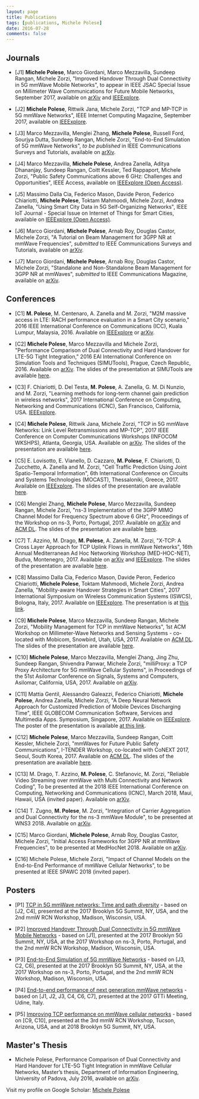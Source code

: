 ```yaml
---
layout: page
title: Publications
tags: [publications, Michele Polese]
date: 2016-07-28
comments: false
---
```

## Journals
* [J1] **Michele Polese**, Marco Giordani, Marco Mezzavilla, Sundeep Rangan, Michele Zorzi, "Improved Handover Through Dual Connectivity in 5G mmWave Mobile Networks", to appear in IEEE JSAC Special Issue on Millimeter Wave Communications for Future Mobile Networks, September 2017, available on <a href="http://arxiv.org/abs/1611.04748" target="_blank">arXiv</a> and <a href="http://ieeexplore.ieee.org/document/7959177/">IEEExplore</a>.

* [J2] **Michele Polese**, Rittwik Jana, Michele Zorzi, "TCP and MP-TCP in 5G mmWave Networks", IEEE Internet Computing Magazine, September 2017, available on <a href="http://ieeexplore.ieee.org/abstract/document/8039300/">IEEExplore</a>.

* [J3] Marco Mezzavilla, Menglei Zhang, **Michele Polese**, Russell Ford, Sourjya Dutta, Sundeep Rangan, Michele Zorzi, "End-to-End Simulation of 5G mmWave Networks", _to be published_ in IEEE Communications Surveys and Tutorials, available on <a href="https://arxiv.org/abs/1705.02882" target="_blank">arXiv</a>.

* [J4] Marco Mezzavilla, **Michele Polese**, Andrea Zanella, Aditya Dhananjay, Sundeep Rangan, Coitt Kessler, Ted Rappaport, Michele Zorzi, "Public Safety Communications above 6 GHz: Challenges and Opportunities", IEEE Access, available on <a href="http://ieeexplore.ieee.org/document/8107663/">IEEExplore (Open Access)</a>.

* [J5] Massimo Dalla Cia, Federico Mason, Davide Peron, Federico Chiariotti, **Michele Polese**, Toktam Mahmoodi, Michele Zorzi, Andrea Zanella, "Using Smart City Data in 5G Self-Organizing Networks", IEEE IoT Journal - Special Issue on Internet of Things for Smart Cities, available on <a href="http://ieeexplore.ieee.org/abstract/document/8038764/">IEEExplore (Open Access)</a>.

* [J6] Marco Giordani, **Michele Polese**, Arnab Roy, Douglas Castor, Michele Zorzi, "A Tutorial on Beam Management for 3GPP NR at mmWave Frequencies", _submitted_ to IEEE Communications Surveys and Tutorials, available on <a href="https://arxiv.org/abs/1804.01908" target="_blank">arXiv</a>.

* [J7] Marco Giordani, **Michele Polese**, Arnab Roy, Douglas Castor, Michele Zorzi, "Standalone and Non-Standalone Beam Management for 3GPP NR at mmWaves", _submitted_ to IEEE Communications Magazine, available on <a href="https://arxiv.org/abs/1805.04268" target="_blank">arXiv</a>.

## Conferences
* [C1] **M. Polese**, M. Centenaro, A. Zanella and M. Zorzi, "M2M massive access in LTE: RACH performance evaluation in a Smart City scenario," 2016 IEEE International Conference on Communications (ICC), Kuala Lumpur, Malaysia, 2016. Available on <a href="http://ieeexplore.ieee.org/xpl/articleDetails.jsp?arnumber=7511430&newsearch=true&queryText=michele%20polese" target="_blank">IEEExplore</a> or <a href="https://arxiv.org/abs/1601.05098" target="_blank">arXiv</a>.

* [C2] **Michele Polese**, Marco Mezzavilla and Michele Zorzi, "Performance Comparison of Dual Connectivity and Hard Handover for LTE-5G Tight Integration," 2016 EAI International Conference on Simulation Tools and Techniques (SIMUTools), Prague, Czech Republic, 2016. Available on <a href="https://arxiv.org/abs/1607.05425" target="_blank">arXiv</a>. The slides of the presentation at SIMUTools are available <a href="/assets/pdf/simutools_polese.pdf">here</a>.

* [C3] F. Chiariotti, D. Del Testa, **M. Polese**, A. Zanella, G. M. Di Nunzio, and M. Zorzi, "Learning methods for long-term channel gain prediction in wireless networks", 2017 International Conference on Computing, Networking and Communications (ICNC), San Francisco, California, USA. <a href="http://ieeexplore.ieee.org/abstract/document/7876120/">IEEExplore</a>. 

* [C4] **Michele Polese**, Rittwik Jana, Michele Zorzi, "TCP in 5G mmWave Networks: Link Level Retransmissions and MP-TCP", 2017 IEEE Conference on Computer Communications Workshops (INFOCOM WKSHPS), Atlanta, Georgia, USA. Available on <a href="http://arxiv.org/abs/1703.08985" target="_blank">arXiv</a>. The slides of the presentation are available <a href="/assets/pdf/mptcp_infocom.pdf">here</a>.

* [C5] E. Lovisotto, E. Vianello, D. Cazzaro, **M. Polese**, F. Chiariotti, D. Zucchetto, A. Zanella and M. Zorzi, "Cell Traffic Prediction Using Joint Spatio-Temporal Information", 6th International Conference on Circuits and Systems Technologies (MOCAST), Thessaloniki, Greece, 2017. Available on <a href="http://ieeexplore.ieee.org/abstract/document/7937674/">IEEExplore</a>. The slides of the presentation are available <a href="/assets/pdf/prediction_mocast.pdf">here</a>.

* [C6] Menglei Zhang, **Michele Polese**, Marco Mezzavilla, Sundeep Rangan, Michele Zorzi, "ns-3 Implementation of the 3GPP MIMO Channel Model for Frequency Spectrum above 6 GHz", Proceedings of the Workshop on ns-3, Porto, Portugal, 2017. Available on <a href="http://arxiv.org/abs/1702.04822" target="_blank">arXiv</a> and <a href="http://dl.acm.org/citation.cfm?id=3067678">ACM DL</a>. The slides of the presentation are available <a href="/assets/pdf/3gpp_model.pdf">here</a>.

* [C7] T. Azzino, M. Drago, **M. Polese**, A. Zanella, M. Zorzi, "X-TCP: A Cross Layer Approach for TCP Uplink Flows in mmWave Networks", 16th Annual Mediterranean Ad Hoc Networking Workshop (MED-HOC-NET), Budva, Montenegro, 2017. Available on <a href="https://arxiv.org/abs/1706.00904" target="_blank">arXiv</a> and <a href="http://ieeexplore.ieee.org/document/8001650/">IEEExplore</a>. The slides of the presentation are available <a href="/assets/pdf/x-tcp_medhoc.pdf">here</a>.

* [C8] Massimo Dalla Cia, Federico Mason, Davide Peron, Federico Chiariotti, **Michele Polese**, Toktam Mahmoodi, Michele Zorzi, Andrea Zanella, "Mobility-aware Handover Strategies in Smart Cities", 2017 International Symposium on Wireless Communication Systems (ISWCS), Bologna, Italy, 2017. Available on <a href="http://ieeexplore.ieee.org/document/8108155/">IEEExplore</a>. The presentation is at <a href="/assets/pdf/ISWCS_mobility.pdf">this link</a>.

* [C9] **Michele Polese**, Marco Mezzavilla, Sundeep Rangan, Michele Zorzi, "Mobility Management for TCP in mmWave Networks", 1st ACM Workshop on Millimeter-Wave Networks and Sensing Systems - co-located with Mobicom, Snowbird, Utah, USA, 2017. Available on <a href="https://dl.acm.org/citation.cfm?id=3130243">ACM DL</a>. The slides of the presentation are available <a href="/assets/pdf/mmnets_pdf.pdf">here</a>.

* [C10] **Michele Polese**, Marco Mezzavilla, Menglei Zhang, Jing Zhu, Sundeep Rangan, Shivendra Panwar, Michele Zorzi, "milliProxy: a TCP Proxy Architecture for 5G mmWave Cellular Systems", in Proceedings of the 51st Asilomar Conference on Signals, Systems and Computers, Asilomar, California, USA, 2017. Available on <a href="https://arxiv.org/abs/1712.02700" target="_blank">arXiv</a>.

* [C11] Mattia Gentil, Alessandro Galeazzi, Federico Chiariotti, **Michele Polese**, Andrea Zanella, Michele Zorzi, "A Deep Neural Network Approach for Customized Prediction of Mobile Devices Discharging Time", IEEE GLOBECOM Communication Software, Services and Multimedia Apps. Symposium, Singapore, 2017. Available on <a href="http://ieeexplore.ieee.org/document/8254532/">IEEExplore</a>. The poster of the presentation is available <a href="/assets/pdf/poster_location_battery.pdf">at this link</a>.

* [C12] **Michele Polese**, Marco Mezzavilla, Sundeep Rangan, Coitt Kessler, Michele Zorzi, "mmWaves for Future Public Safety Communications", I-TENDER Workshop, co-located with CoNEXT 2017, Seoul, South Korea, 2017. Available on <a href="https://dl.acm.org/citation.cfm?id=3152905">ACM DL</a>. The slides of the presentation are available <a href="/assets/pdf/itender.pdf">here</a>. 

* [C13] M. Drago, T. Azzino, **M. Polese**, C. Stefanovic, M. Zorzi, "Reliable Video Streaming over mmWave with Multi Connectivity and Network Coding", To be presented at the 2018 IEEE International Conference on Computing, Networking and Communications (ICNC), March 2018, Maui, Hawaii, USA (invited paper). Available on <a href="https://arxiv.org/abs/1711.06154" target="_blank">arXiv</a>.

* [C14] T. Zugno, **M. Polese**, M. Zorzi, "Integration of Carrier Aggregation and Dual Connectivity for the ns-3 mmWave Module", to be presented at WNS3 2018. Available on <a href="https://arxiv.org/abs/1802.06706" target="_blank">arXiv</a>.

* [C15] Marco Giordani, **Michele Polese**, Arnab Roy, Douglas Castor, Michele Zorzi, "Initial Access Frameworks for 3GPP NR at mmWave Frequencies", to be presented at MedHocNet 2018. Available on <a href="https://arxiv.org/abs/1805.05187" target="_blank">arXiv</a>.

* [C16] Michele Polese, Michele Zorzi, "Impact of Channel Models on the End-to-End Performance of mmWave Cellular Networks", to be presented at IEEE SPAWC 2018 (invited paper).

## Posters
* [P1] <a href="/assets/pdf/poster_mptcp.pdf">TCP in 5G mmWave networks: Time and path diversity</a> - based on [J2, C4], presented at the 2017 Brooklyn 5G Summit, NY, USA, and the 2nd mmW RCN Workshop, Madison, Wisconsin, USA.

* [P2] <a href="/assets/pdf/poster_jsac.pdf">Improved Handover Through Dual Connectivity in 5G mmWave Mobile Networks</a> - based on [J1], presented at the 2017 Brooklyn 5G Summit, NY, USA, at the 2017 Workshop on ns-3, Porto, Portugal, and the 2nd mmW RCN Workshop, Madison, Wisconsin, USA.

* [P3] <a href="/assets/pdf/poster_ns3.pdf">End-to-End Simulation of 5G mmWave Networks</a> - based on [J3, C2, C6], presented at the 2017 Brooklyn 5G Summit, NY, USA, at the 2017 Workshop on ns-3, Porto, Portugal, and the 2nd mmW RCN Workshop, Madison, Wisconsin, USA.

* [P4] <a href="/assets/pdf/poster_udine.pdf">End-to-end performance of next generation mmWave networks</a> - based on [J1, J2, J3, C4, C6, C7], presented at the 2017 GTTi Meeting, Udine, Italy.

* [P5] <a href="/assets/pdf/polese_tcp.pdf">Improving TCP performance on mmWave cellular networks</a> - based on [C9, C10], presented at the 3rd mmW RCN Workshop, Tucson, Arizona, USA, and at 2018 Brooklyn 5G Summit, NY, USA.


## Master's Thesis
* Michele Polese, Performance Comparison of Dual Connectivity and Hard Handover for LTE-5G Tight Integration in mmWave Cellular Networks, Master’s thesis, Department of Information Engineering, University of Padova, July 2016, available on <a href="http://arxiv.org/abs/1607.04330" target="_blank">arXiv</a>.


Visit my profile on Google Scholar: <a href="https://scholar.google.it/citations?user=JmMEy-QAAAAJ&hl=en" target="_blank">Michele Polese</a>
